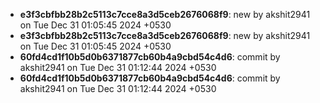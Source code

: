 - **e3f3cbfbb28b2c5113c7cce8a3d5ceb2676068f9**: new by akshit2941 on Tue Dec 31 01:05:45 2024 +0530
- **e3f3cbfbb28b2c5113c7cce8a3d5ceb2676068f9**: new by akshit2941 on Tue Dec 31 01:05:45 2024 +0530
- **60fd4cd1f10b5d0b6371877cb60b4a9cbd54c4d6**: commit by akshit2941 on Tue Dec 31 01:12:44 2024 +0530
- **60fd4cd1f10b5d0b6371877cb60b4a9cbd54c4d6**: commit by akshit2941 on Tue Dec 31 01:12:44 2024 +0530